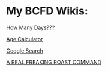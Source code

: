 # My BCFD Wikis:

[How Many Days???](HMD.js)

[Age Calculator](AC.js)

[Google Search](GS.js)

[A REAL FREAKING ROAST COMMAND](ARFR.js)